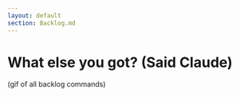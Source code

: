 ```yaml
---
layout: default
section: Backlog.md
---
```


# What else you got? (Said Claude)
(gif of all backlog commands)
